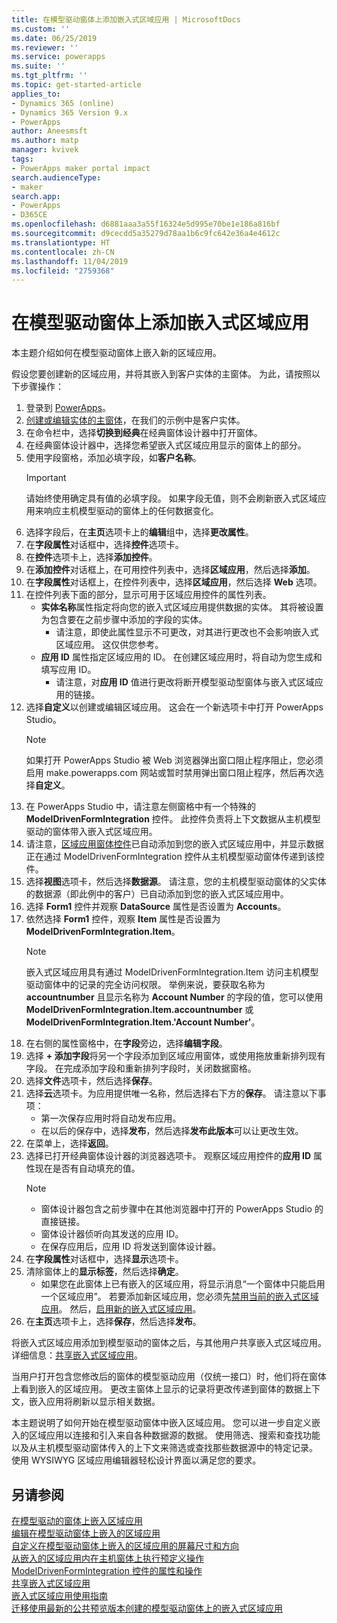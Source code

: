 ```yaml
---
title: 在模型驱动窗体上添加嵌入式区域应用 | MicrosoftDocs
ms.custom: ''
ms.date: 06/25/2019
ms.reviewer: ''
ms.service: powerapps
ms.suite: ''
ms.tgt_pltfrm: ''
ms.topic: get-started-article
applies_to:
- Dynamics 365 (online)
- Dynamics 365 Version 9.x
- PowerApps
author: Aneesmsft
ms.author: matp
manager: kvivek
tags:
- PowerApps maker portal impact
search.audienceType:
- maker
search.app:
- PowerApps
- D365CE
ms.openlocfilehash: d6881aaa3a55f16324e5d995e70be1e186a816bf
ms.sourcegitcommit: d9cecdd5a35279d78aa1b6c9fc642e36a4e4612c
ms.translationtype: HT
ms.contentlocale: zh-CN
ms.lasthandoff: 11/04/2019
ms.locfileid: "2759368"
---
```

# <a name="add-an-embedded-canvas-app-on-a-model-driven-form"></a>在模型驱动窗体上添加嵌入式区域应用
本主题介绍如何在模型驱动窗体上嵌入新的区域应用。

假设您要创建新的区域应用，并将其嵌入到客户实体的主窗体。 为此，请按照以下步骤操作： 

1.  登录到 [PowerApps](https://make.powerapps.com/?utm_source=padocs&utm_medium=linkinadoc&utm_campaign=referralsfromdoc)。
2.  [创建或编辑实体的主窗体](create-and-edit-forms.md)，在我们的示例中是客户实体。 
3.  在命令栏中，选择**切换到经典**在经典窗体设计器中打开窗体。
4.  在经典窗体设计器中，选择您希望嵌入式区域应用显示的窗体上的部分。
5.  使用字段窗格，添加必填字段，如**客户名称**。
      > [!IMPORTANT]
      > 请始终使用确定具有值的必填字段。 如果字段无值，则不会刷新嵌入式区域应用来响应主机模型驱动的窗体上的任何数据变化。
6.  选择字段后，在**主页**选项卡上的**编辑**组中，选择**更改属性**。
7.  在**字段属性**对话框中，选择**控件**选项卡。
8.  在**控件**选项卡上，选择**添加控件**。
9.  在**添加控件**对话框上，在可用控件列表中，选择**区域应用**，然后选择**添加**。
10. 在**字段属性**对话框上，在控件列表中，选择**区域应用**，然后选择 **Web** 选项。
11. 在控件列表下面的部分，显示可用于区域应用控件的属性列表。
     - **实体名称**属性指定将向您的嵌入式区域应用提供数据的实体。 其将被设置为包含要在之前步骤中添加的字段的实体。
         - 请注意，即使此属性显示不可更改，对其进行更改也不会影响嵌入式区域应用。 这仅供您参考。
     - **应用 ID** 属性指定区域应用的 ID。 在创建区域应用时，将自动为您生成和填写应用 ID。
         - 请注意，对**应用 ID** 值进行更改将断开模型驱动型窗体与嵌入式区域应用的链接。
12. 选择**自定义**以创建或编辑区域应用。 这会在一个新选项卡中打开 PowerApps Studio。
       > [!NOTE]
       > 如果打开 PowerApps Studio 被 Web 浏览器弹出窗口阻止程序阻止，您必须启用 make.powerapps.com 网站或暂时禁用弹出窗口阻止程序，然后再次选择**自定义**。
13. 在 PowerApps Studio 中，请注意左侧窗格中有一个特殊的 **ModelDrivenFormIntegration** 控件。 此控件负责将上下文数据从主机模型驱动的窗体带入嵌入式区域应用。
14. 请注意，[区域应用窗体控件](../canvas-apps/controls/control-form-detail.md)已自动添加到您的嵌入式区域应用中，并显示数据正在通过 ModelDrivenFormIntegration 控件从主机模型驱动窗体传递到该控件。 
15. 选择**视图**选项卡，然后选择**数据源**。 请注意，您的主机模型驱动窗体的父实体的数据源（即此例中的客户）已自动添加到您的嵌入式区域应用中。
16. 选择 **Form1** 控件并观察 **DataSource** 属性是否设置为 **Accounts**。
17. 依然选择 **Form1** 控件，观察 **Item** 属性是否设置为 **ModelDrivenFormIntegration.Item**。
    > [!NOTE]
    > 嵌入式区域应用具有通过 ModelDrivenFormIntegration.Item 访问主机模型驱动窗体中的记录的完全访问权限。 举例来说，要获取名称为 **accountnumber** 且显示名称为 **Account Number** 的字段的值，您可以使用 **ModelDrivenFormIntegration.Item.accountnumber** 或 **ModelDrivenFormIntegration.Item.'Account Number'**。
18. 在右侧的属性窗格中，在**字段**旁边，选择**编辑字段**。
19. 选择 **+ 添加字段**将另一个字段添加到区域应用窗体，或使用拖放重新排列现有字段。 在完成添加字段和重新排列字段时，关闭数据窗格。
20. 选择**文件**选项卡，然后选择**保存**。
21. 选择**云**选项卡。为应用提供唯一名称，然后选择右下方的**保存**。 请注意以下事项： 
    -  第一次保存应用时将自动发布应用。
      -  在以后的保存中，选择**发布**，然后选择**发布此版本**可以让更改生效。
22. 在菜单上，选择**返回**。
23. 选择已打开经典窗体设计器的浏览器选项卡。 观察区域应用控件的**应用 ID** 属性现在是否有自动填充的值。
    > [!NOTE]
    > - 窗体设计器包含之前步骤中在其他浏览器中打开的 PowerApps Studio 的直接链接。
    > - 窗体设计器侦听向其发送的应用 ID。 
    > - 在保存应用后，应用 ID 将发送到窗体设计器。
24. 在**字段属性**对话框中，选择**显示**选项卡。
25. 清除窗体上的**显示标签**，然后选择**确定**。
    -   如果您在此窗体上已有嵌入的区域应用，将显示消息“一个窗体中只能启用一个区域应用”。 若要添加新区域应用，您必须先[禁用当前的嵌入式区域应用](embedded-canvas-app-guidelines.md#disable-an-embedded-canvas-app)。 然后，[启用新的嵌入式区域应用](embedded-canvas-app-guidelines.md#enable-an-embedded-canvas-app)。
26. 在**主页**选项卡上，选择**保存**，然后选择**发布**。

将嵌入式区域应用添加到模型驱动的窗体之后，与其他用户共享嵌入式区域应用。 详细信息：[共享嵌入式区域应用](share-embedded-canvas-app.md)。

当用户打开包含您修改后的窗体的模型驱动应用（仅统一接口）时，他们将在窗体上看到嵌入的区域应用。 更改主窗体上显示的记录将更改传递到窗体的数据上下文，嵌入应用将刷新以显示相关数据。

本主题说明了如何开始在模型驱动窗体中嵌入区域应用。 您可以进一步自定义嵌入的区域应用以连接和引入来自各种数据源的数据。 使用筛选、搜索和查找功能以及从主机模型驱动窗体传入的上下文来筛选或查找那些数据源中的特定记录。 使用 WYSIWYG 区域应用编辑器轻松设计界面以满足您的要求。

## <a name="see-also"></a>另请参阅
[在模型驱动的窗体上嵌入区域应用](embed-canvas-app-in-form.md) <br />
[编辑在模型驱动窗体上嵌入的区域应用](embedded-canvas-app-edit-classic-designer.md) <br />
[自定义在模型驱动窗体上嵌入的区域应用的屏幕尺寸和方向](embedded-canvas-app-customize-screen.md) <br />
[从嵌入的区域应用内在主机窗体上执行预定义操作](embedded-canvas-app-actions.md) <br />
[ModelDrivenFormIntegration 控件的属性和操作](embedded-canvas-app-properties-actions.md) <br />
[共享嵌入式区域应用](share-embedded-canvas-app.md) <br />
[嵌入式区域应用使用指南](embedded-canvas-app-guidelines.md) <br />
[迁移使用最新的公共预览版本创建的模型驱动窗体上的嵌入式区域应用](embedded-canvas-app-migrate-from-preview.md) <br />
